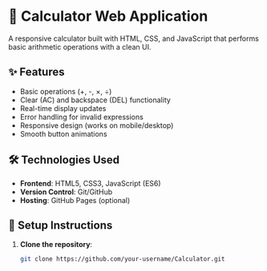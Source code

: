# 🧮 Calculator Web Application

A responsive calculator built with HTML, CSS, and JavaScript that performs basic arithmetic operations with a clean UI.

## ✨ Features
- Basic operations (+, -, ×, ÷)
- Clear (AC) and backspace (DEL) functionality
- Real-time display updates
- Error handling for invalid expressions
- Responsive design (works on mobile/desktop)
- Smooth button animations

## 🛠 Technologies Used
- **Frontend**: HTML5, CSS3, JavaScript (ES6)
- **Version Control**: Git/GitHub
- **Hosting**: GitHub Pages (optional)

## 🚀 Setup Instructions
1. **Clone the repository**:
   ```bash
   git clone https://github.com/your-username/Calculator.git
